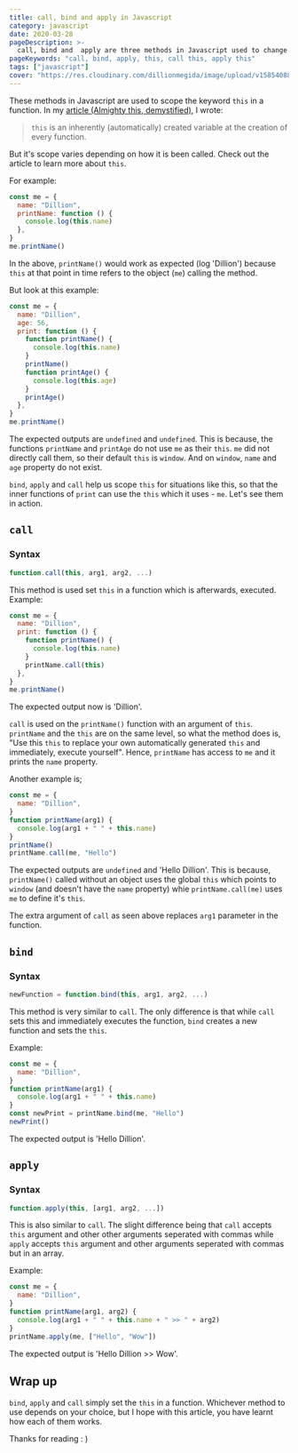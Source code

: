 ```yaml
---
title: call, bind and apply in Javascript
category: javascript
date: 2020-03-28
pageDescription: >-
  call, bind and  apply are three methods in Javascript used to change the scope of this variable in a function.
pageKeywords: "call, bind, apply, this, call this, apply this"
tags: ["javascript"]
cover: "https://res.cloudinary.com/dillionmegida/image/upload/v1585408872/images/thewebfor5/call_bind_apply_ujjhbs.png"
---
```


These methods in Javascript are used to scope the keyword `this` in a function. In my [article (Almighty this, demystified)](https://dillionmegida.com/p/this-demystified), I wrote:

> `this` is an inherently (automatically) created variable at the creation of every function.

But it's scope varies depending on how it is been called. Check out the article to learn more about `this`.

For example:

```js
const me = {
  name: "Dillion",
  printName: function () {
    console.log(this.name)
  },
}
me.printName()
```

In the above, `printName()` would work as expected (log 'Dillion') because `this` at that point in time refers to the object (`me`) calling the method.

But look at this example:

```js
const me = {
  name: "Dillion",
  age: 56,
  print: function () {
    function printName() {
      console.log(this.name)
    }
    printName()
    function printAge() {
      console.log(this.age)
    }
    printAge()
  },
}
me.printName()
```

The expected outputs are `undefined` and `undefined`. This is because, the functions `printName` and `printAge` do not use `me` as their `this`. `me` did not directly call them, so their default `this` is `window`. And on `window`, `name` and `age` property do not exist.

`bind`, `apply` and `call` help us scope `this` for situations like this, so that the inner functions of `print` can use the `this` which it uses - `me`. Let's see them in action.

## `call`

### Syntax

```js
function.call(this, arg1, arg2, ...)
```

This method is used set `this` in a function which is afterwards, executed. Example:

```js
const me = {
  name: "Dillion",
  print: function () {
    function printName() {
      console.log(this.name)
    }
    printName.call(this)
  },
}
me.printName()
```

The expected output now is 'Dillion'.

`call` is used on the `printName()` function with an argument of `this`. `printName` and the `this` are on the same level, so what the method does is, "Use this `this` to replace your own automatically generated `this` and immediately, execute yourself". Hence, `printName` has access to `me` and it prints the `name` property.

Another example is;

```js
const me = {
  name: "Dillion",
}
function printName(arg1) {
  console.log(arg1 + " " + this.name)
}
printName()
printName.call(me, "Hello")
```

The expected outputs are `undefined` and 'Hello Dillion'. This is because, `printName()` called without an object uses the global `this` which points to `window` (and doesn't have the `name` property) whie `printName.call(me)` uses `me` to define it's `this`.

The extra argument of `call` as seen above replaces `arg1` parameter in the function.

## `bind`

### Syntax

```js
newFunction = function.bind(this, arg1, arg2, ...)
```

This method is very similar to `call`. The only difference is that while `call` sets this and immediately executes the function, `bind` creates a new function and sets the `this`.

Example:

```js
const me = {
  name: "Dillion",
}
function printName(arg1) {
  console.log(arg1 + " " + this.name)
}
const newPrint = printName.bind(me, "Hello")
newPrint()
```

The expected output is 'Hello Dillion'.

## `apply`

### Syntax

```js
function.apply(this, [arg1, arg2, ...])
```

This is also similar to `call`. The slight difference being that `call` accepts `this` argument and other other arguments seperated with commas while `apply` accepts `this` argument and other arguments seperated with commas but in an array.

Example:

```js
const me = {
  name: "Dillion",
}
function printName(arg1, arg2) {
  console.log(arg1 + " " + this.name + " >> " + arg2)
}
printName.apply(me, ["Hello", "Wow"])
```

The expected output is 'Hello Dillion >> Wow'.

## Wrap up

`bind`, `apply` and `call` simply set the `this` in a function. Whichever method to use depends on your choice, but I hope with this article, you have learnt how each of them works.

Thanks for reading : )
